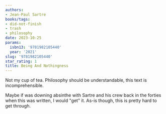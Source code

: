 ```yaml
---
authors:
- Jean-Paul Sartre
books/tags:
- did-not-finish
- trash
- philosophy
date: 2023-10-25
params:
  isbn13: '9781982105440'
  year: '2021'
slug: '9781982105440'
star_rating: 1
title: Being And Nothingness
---
```


Not my cup of tea. Philosophy should be understandable, this text is incomprehensible.

Maybe if was downing absinthe with Sartre and his crew back in the forties when this was written, I would "get" it. As-is though, this is pretty hard to get through.

<!--more-->